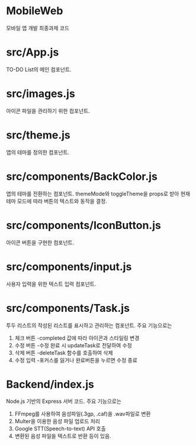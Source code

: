 # MobileWeb
모바일 앱 개발 최종과제 코드

# src/App.js
TO-DO List의 메인 컴포넌트.

# src/images.js
아이콘 파일을 관리하기 위한 컴포넌트.

# src/theme.js
앱의 테마를 정의한 컴포넌트.

# src/components/BackColor.js
앱의 테마를 전환하는 컴포넌트.
themeMode와 toggleTheme을 props로 받아 현재 테마 모드에 따라 버튼의 텍스트와 동작을 결정.

# src/components/IconButton.js
아이콘 버튼을 구현한 컴포넌트.

# src/components/input.js
사용자 입력을 위한 텍스트 입력 컴포넌트.

# src/components/Task.js
투두 리스트의 작성된 리스트를 표시하고 관리하는 컴포넌트.
주요 기능으로는
1. 체크 버튼
   -completed 값에 따라 아이콘과 스타일링 변경
2. 수정 버튼
   -수정 완료 시 updateTask로 전달하여 수정
3. 삭제 버튼
   -deleteTask 함수를 호출하여 삭제
4. 수정 입력
   -포커스를 잃거나 완료버튼을 누르면 수정 종료
   
# Backend/index.js
Node.js 기반의 Express 서버 코드.
주요 기능으로는 
1. FFmpeg를 사용하여 음성파일(.3gp, .caf)을 .wav파일로 변환
2. Multer을 이용한 음성 파일 업로드 처리
3. Google STT(Speech-to-text) API 호출
4. 변환된 음성 파일을 텍스트로 반환 등이 있음.

